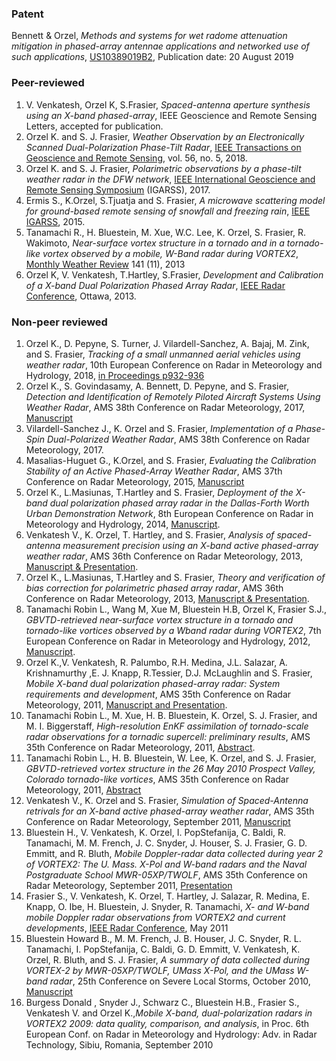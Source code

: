 ### Patent
Bennett & Orzel, _Methods and systems for wet radome attenuation mitigation in phased-array antennae applications and networked use of such applications_, [US10389019B2](https://patents.google.com/patent/US10389019B2/en), Publication date: 20 August 2019

### Peer-reviewed
1. V. Venkatesh, Orzel K, S.Frasier, _Spaced-antenna aperture synthesis using an X-band phased-array_, IEEE Geoscience and Remote Sensing Letters, accepted for publication. 
1. Orzel K. and S. J. Frasier, _Weather Observation by an Electronically Scanned Dual-Polarization Phase-Tilt Radar_, [IEEE Transactions on Geoscience and Remote Sensing](https://ieeexplore.ieee.org/document/8244253), vol. 56, no. 5, 2018.
1. Orzel K. and S. J. Frasier, _Polarimetric observations by a phase-tilt weather radar in the DFW network_, [IEEE International Geoscience and Remote Sensing Symposium](https://ieeexplore.ieee.org/document/8128373) (IGARSS), 2017.
1. Ermis S., K.Orzel, S.Tjuatja and S. Frasier, _A microwave scattering model for ground-based remote sensing of snowfall and freezing rain_, [IEEE IGARSS](https://ieeexplore.ieee.org/document/7326714), 2015.
1. Tanamachi R., H. Bluestein, M. Xue, W.C. Lee, K. Orzel, S. Frasier, R. Wakimoto, _Near-surface vortex structure in a tornado and in a tornado-like vortex observed by a mobile, W-Band radar during VORTEX2_, [Monthly Weather Review](https://journals.ametsoc.org/doi/full/10.1175/MWR-D-12-00331.1) 141 (11), 2013
1. Orzel K, V. Venkatesh, T.Hartley, S.Frasier, _Development and Calibration of a X-band Dual Polarization Phased Array Radar_, [IEEE Radar Conference](https://ieeexplore.ieee.org/document/6586117), Ottawa, 2013.

### Non-peer reviewed

1. Orzel K., D. Pepyne, S. Turner, J. Vilardell-Sanchez, A. Bajaj, M. Zink, and S. Frasier, _Tracking of a small unmanned aerial vehicles using weather radar_, 10th European Conference on Radar in Meteorology and Hydrology, 2018, [in Proceedings p932-936](https://library.wur.nl/WebQuery/wurpubs/fulltext/454537)
1. Orzel K., S. Govindasamy, A. Bennett, D. Pepyne, and S. Frasier, _Detection and Identification of Remotely Piloted Aircraft Systems Using Weather Radar_, AMS 38th Conference on Radar Meteorology, 2017, [Manuscript](https://ams.confex.com/ams/38RADAR/meetingapp.cgi/Paper/321077)
1. Vilardell-Sanchez J., K. Orzel and S. Frasier, _Implementation of a Phase-Spin Dual-Polarized Weather Radar_, AMS 38th Conference on Radar Meteorology, 2017.
1. Masalias-Huguet G., K.Orzel, and S. Frasier, _Evaluating the Calibration Stability of an Active Phased-Array Weather Radar_, AMS 37th Conference on Radar Meteorology, 2015, [Manuscript](https://ams.confex.com/ams/37RADAR/webprogram/Paper275726.html)
1. Orzel K., L.Masiunas, T.Hartley and S. Frasier, _Deployment of the X-band dual polarization phased array radar in the Dallas-Forth Worth Urban Demonstration Network_, 8th European Conference on Radar in Meteorology and Hydrology, 2014, [Manuscript](http://www.pa.op.dlr.de/erad2014/programme/ExtendedAbstracts/365_Orzel.pdf).
1. Venkatesh V., K. Orzel, T. Hartley, and S. Frasier, _Analysis of spaced-antenna measurement precision using an X-band active phased-array weather radar_, AMS 36th Conference on Radar Meteorology, 2013, [Manuscript & Presentation](https://ams.confex.com/ams/36Radar/webprogram/Paper228383.html).
1. Orzel K., L.Masiunas, T.Hartley and S. Frasier, _Theory and verification of bias correction for polarimetric phased array radar_, AMS 36th Conference on Radar Meteorology, 2013, [Manuscript & Presentation](https://ams.confex.com/ams/36Radar/webprogram/Paper229062.html).
1. Tanamachi Robin L., Wang M, Xue M, Bluestein H.B, Orzel K, Frasier S.J., _GBVTD-retrieved near-surface vortex structure in a tornado and tornado-like vortices observed by a Wband radar during VORTEX2_, 7th European Conference on Radar in Meteorology and Hydrology, 2012, [Manuscript](http://www.meteo.fr/cic/meetings/2012/ERAD/extended_abs/RCS_377_ext_abs.pdf).
1. Orzel K.,V. Venkatesh, R. Palumbo, R.H. Medina, J.L. Salazar, A. Krishnamurthy ,E. J. Knapp, R.Tessier, D.J. McLaughlin and S. Frasier, _Mobile X-band dual polarization phased-array radar: System requirements and development_, AMS 35th Conference on Radar Meteorology, 2011, [Manuscript and Presentation](https://ams.confex.com/ams/35Radar/webprogram/Paper191899.html).
1. Tanamachi Robin L., M. Xue, H. B. Bluestein, K. Orzel, S. J. Frasier, and M. I. Biggerstaff, _High-resolution EnKF assimilation of tornado-scale radar observations for a tornadic supercell: preliminary results_, AMS 35th Conference on Radar Meteorology, 2011, [Abstract](https://ams.confex.com/ams/35Radar/webprogram/Paper191556.html).
1. Tanamachi Robin L., H. B. Bluestein, W. Lee, K. Orzel, and S. J. Frasier, _GBVTD-retrieved vortex structure in the 26 May 2010 Prospect Valley, Colorado tornado-like vortices_, AMS 35th Conference on Radar Meteorology, 2011, [Abstract](https://ams.confex.com/ams/35Radar/webprogram/Paper191561.html)
1. Venkatesh V., K. Orzel and S. Frasier, _Simulation of Spaced-Antenna retrivals for an X-band active phased-array weather radar_, AMS 35th Conference on Radar Meteorology, September 2011, [Manuscript](https://ams.confex.com/ams/35Radar/webprogram/Paper191751.html)
1. Bluestein H., V. Venkatesh, K. Orzel, I. PopStefanija, C. Baldi, R. Tanamachi, M. M. French, J. C. Snyder, J. Houser, S. J. Frasier, G. D. Emmitt, and R. Bluth, _Mobile Doppler-radar data collected during year 2 of VORTEX2: The U. Mass. X-Pol and W-band radars and the Naval Postgraduate School MWR-05XP/TWOLF_, AMS 35th Conference on Radar Meteorology, September 2011, [Presentation](https://ams.confex.com/ams/35Radar/webprogram/Paper191435.html)
1. Frasier S., V. Venkatesh, K. Orzel, T. Hartley, J. Salazar, R. Medina, E. Knapp, O. Ibe, H. Bluestein, J. Snyder, R. Tanamachi, _X- and W-band mobile Doppler radar observations from VORTEX2 and current developments_, [IEEE Radar Conference](https://ieeexplore.ieee.org/document/5960642), May 2011
1. Bluestein Howard B., M. M. French, J. B. Houser, J. C. Snyder, R. L. Tanamachi, I. PopStefanija, C. Baldi, G. D. Emmitt, V. Venkatesh, K. Orzel, R. Bluth, and S. J. Frasier, _A summary of data collected during VORTEX-2 by MWR-05XP/TWOLF, UMass X-Pol, and the UMass W-band radar_, 25th Conference on Severe Local Storms, October 2010, [Manuscript](https://ams.confex.com/ams/25SLS/webprogram/Paper176197.html)
1. Burgess Donald , Snyder J., Schwarz C., Bluestein H.B., Frasier S., Venkatesh V. and Orzel K.,_Mobile X-band, dual-polarization radars in VORTEX2 2009: data quality, comparison, and analysis_, in Proc. 6th European Conf. on Radar in Meteorology and Hydrology: Adv. in Radar Technology, Sibiu, Romania, September 2010
